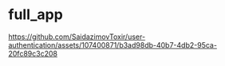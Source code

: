 # full_app



https://github.com/SaidazimovToxir/user-authentication/assets/107400871/b3ad98db-40b7-4db2-95ca-20fc89c3c208

